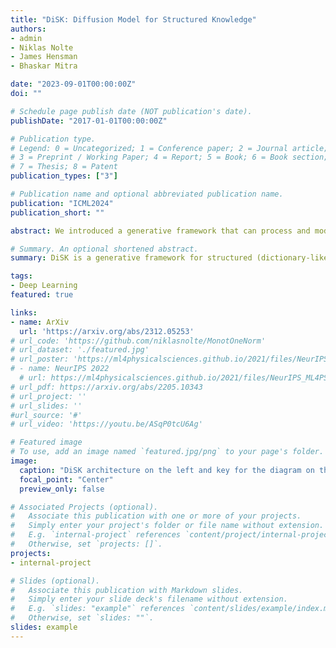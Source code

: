 ```yaml
---
title: "DiSK: Diffusion Model for Structured Knowledge" 
authors:
- admin
- Niklas Nolte
- James Hensman
- Bhaskar Mitra

date: "2023-09-01T00:00:00Z"
doi: ""

# Schedule page publish date (NOT publication's date).
publishDate: "2017-01-01T00:00:00Z"

# Publication type.
# Legend: 0 = Uncategorized; 1 = Conference paper; 2 = Journal article;
# 3 = Preprint / Working Paper; 4 = Report; 5 = Book; 6 = Book section;
# 7 = Thesis; 8 = Patent
publication_types: ["3"]

# Publication name and optional abbreviated publication name.
publication: "ICML2024"
publication_short: ""

abstract: We introduced a generative framework that can process and model diverse data types, from numbers to strings to complex hierarchical properties. This is especially valuable for tasks like filling in missing data in structured databases or tables. Notably, our experiments showcased the model's proficiency in accurately predicting numerical values, which is vital for scientific applications. This approach can be used in Augmented Language Modeling to improve information retrieval and knowledge manipulation. 

# Summary. An optional shortened abstract.
summary: DiSK is a generative framework for structured (dictionary-like) data that can handle various data types, from numbers to complex hierarchical types. This model excels in tasks like populating missing data and is especially proficient at predicting numerical values. Its potential extends to augmenting language models for better information retrieval and knowledge manipulation.

tags:
- Deep Learning 
featured: true

links:
- name: ArXiv
  url: 'https://arxiv.org/abs/2312.05253' 
# url_code: 'https://github.com/niklasnolte/MonotOneNorm'
# url_dataset: './featured.jpg'
# url_poster: 'https://ml4physicalsciences.github.io/2021/files/NeurIPS_ML4PS_2021_86_poster.png'
# - name: NeurIPS 2022
  # url: https://ml4physicalsciences.github.io/2021/files/NeurIPS_ML4PS_2021_86.pdf
# url_pdf: https://arxiv.org/abs/2205.10343
# url_project: ''
# url_slides: ''
#url_source: '#'
# url_video: 'https://youtu.be/ASqP0tcU6Ag'

# Featured image
# To use, add an image named `featured.jpg/png` to your page's folder. 
image:
  caption: "DiSK architecture on the left and key for the diagram on the right. In this example, the model is tasked to predict the masked value for the 'weight.value' property."
  focal_point: "Center"
  preview_only: false

# Associated Projects (optional).
#   Associate this publication with one or more of your projects.
#   Simply enter your project's folder or file name without extension.
#   E.g. `internal-project` references `content/project/internal-project/index.md`.
#   Otherwise, set `projects: []`.
projects:
- internal-project

# Slides (optional).
#   Associate this publication with Markdown slides.
#   Simply enter your slide deck's filename without extension.
#   E.g. `slides: "example"` references `content/slides/example/index.md`.
#   Otherwise, set `slides: ""`.
slides: example
---
```

<!--
{{% alert note %}}
Click the *Slides* button above to demo Academic's Markdown slides feature.
{{% /alert %}}

Supplementary notes can be added here, including [code and math](https://sourcethemes.com/academic/docs/writing-markdown-latex/).
-->
